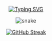 <div align="center">
	
[![Typing SVG](https://readme-typing-svg.herokuapp.com?font=Architects+Daughter&color=7AF79A&size=30&lines=++Hey👋,+everyone..!;I'm+Learning+CyberSecurity...;Excited+about+Career...♡;Love+To+Learn+new+skills;Active+Learner/Researcher;Your+visit+means+a+lot...ღ;Thank+You+for+Watching..𓂀)](https://git.io/typing-svg)
<!--- snake -->
<div align="center">
  <img  src="https://github.com/1999AZZAR/1999AZZAR/blob/main/resources/img/grid-snake.svg\"
       alt="snake" /></a>
</div>

[![GitHub Streak](https://github-readme-streak-stats.herokuapp.com?user=Bahy-Mamdouh&theme=shadow-green)](https://git.io/streak-stats)
